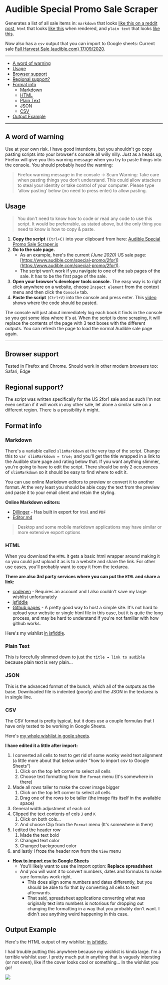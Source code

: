 
<!-- omit in toc -->
# Audible Special Promo Sale Scraper

Generates a list of all sale items in: `markdown` that looks [like this on a reddit post](https://github.com/joonaspaakko/audible-special-promo-sale-scraper/blob/master/phone-reddit-post-example.png), `html` that looks [like this](https://codepen.io/joonaspaakko/full/KKVdWwV) when rendered, and `plain text` that looks [like this](https://github.com/joonaspaakko/audible-special-promo-sale-scraper/blob/master/plaintext-output-example.md). 

Now also has a `csv` output that you can import to Google sheets: Current sale [Fall Harvest Sale (audible.com) 17/09/2020](https://docs.google.com/spreadsheets/d/1BQ52GkvjvJCcR53EGLtvdiaaLEd0ni-wgKHiKAnFqQE/edit?usp=sharing).

____

- [A word of warning](#a-word-of-warning)
- [Usage](#usage)
- [Browser support](#browser-support)
- [Regional support?](#regional-support)
- [Format info](#format-info)
  - [Markdown](#markdown)
  - [HTML](#html)
  - [Plain Text](#plain-text)
  - [JSON](#json)
  - [CSV](#csv)
- [Output Example](#output-example)

____


## A word of warning

Use at your own risk. I have good intentions, but you shouldn't go copy pasting scripts into your browser's console all willy nilly. Just as a heads up, Firefox will give you this warning message when you try to paste things into the console. You should probably heed the warning:

> Firefox warning message in the console → Scam Warning: Take care when pasting things you don’t understand. This could allow attackers to steal your identity or take control of your computer. Please type ‘allow pasting’ below (no need to press enter) to allow pasting.

## Usage

> You don't need to know how to code or read any code to use this script. It would be preferrable, as stated above, but the only thing you need to know is how to copy & paste.

1. **Copy the script** `(Ctrl+C)` into your clipboard from here: [Audible Special Promo Sale Scraper.js](https://raw.githubusercontent.com/joonaspaakko/audible-special-promo-sale-scraper/master/Audible%20Special%20Promo%20Sale%20Scraper.js)
2. **Go to the sale page.**
	- As an example, here's the current _(June 2020)_ US sale page: [https://www.audible.com/special-promo/2for1](https://www.audible.com/special-promo/2for1).
	- The script won't work if you navigate to one of the sub pages of the sale. It has to be the first page of the sale.
3. **Open your browser's developer tools console.** The easy way is to right click anywhere on a website, choose `Inspect element` from the context menu and then click the `Console` tab.
4. **Paste the script** `(Ctrl+V)` into the console and press enter. This [video](https://youtu.be/5ioVQhsMbNY) shows where the code should be pasted.

The console will just about immediately log each book it finds in the console so you got some idea where it's at. When the script is done scraping, it will replace the contents of the page with 3 text boxes with the different outputs. You can refresh the page to load the normal Audible sale page again.

___


## Browser support

Tested in Firefox and Chrome. Should work in other modern browsers too: Safari, Edge

## Regional support?

The script was written specifically for the US 2for1 sale and as such I'm not even certain if it will work in any other sale, let alone a similar sale on a different region. There is a possibility it might.


## Format info 

### Markdown
There's a variable called `slimMarkdown` at the very top of the script. Change this to  `var slimMarkdown = true;` and you'll get the title wrapped in a link to the Audible store page and rating below that. If you want anything slimmer, you're going to have to edit the script. There should be only 2 occurences of `slimMarkdown` so it should be easy to find where to edit it.

You can use online Markdown editors to preview or convert it to another format. At the very least you should be able copy the text from the preview and paste it to your email client and retain the styling.

**Online Markdown editors:**

- [Dillinger](https://dillinger.io/) - Has built in export for `html` and `PDF`
- [Editor.md](https://pandao.github.io/editor.md/en.html)

> Desktop and some mobile markdown applications may have similar or more extensive export options

### HTML
When you download the `HTML` it gets a basic html wrapper around making it so you could just upload it as is to a website and share the link. For other use cases, you'll probably want to copy it from the textarea. 

**There are also 3rd party services where you can put the `HTML` and share a link:**

- [codepen](http://codepen.io/) - Requires an account and I also couldn't save my large wishlist unfortunately
- [jsfiddle](http://jsfiddle.net) 
- [Github pages](https://pages.github.com/) - A pretty good way to host a simple site. It's not hard to upload your website or single html file in this case, but it is quite the long process, and may be hard to understand if you're not familiar with how github works.

Here's my wishlist [in jsfiddle](https://jsfiddle.net/m1nvxjpw/show/).

### Plain Text
This is forcefully slimmed down to just the `title → link to audible` because plain text is very plain...

### JSON
This is the advanced format of the bunch, which all of the outputs as the base. Downloaded file is indented (poorly) and the JSON in the textarea is in single line.

### CSV
The CSV format is pretty typical, but it does use a couple formulas that I have only tested to be working in Google Sheets. 

Here's [my whole wishlist in goole sheets](https://docs.google.com/spreadsheets/d/1ZyLL6ThekMHN7MMJ4uoMNgoM7VxmKolxP5ZvMvgBzVs/edit?usp=sharing). 

**I have edited it a little after import:**

1. I converted all cells to text to get rid of some wonky weird text alignment (a little more about that below under "how to import csv to Google Sheets")
    1. Click on the top left corner to select all cells
    2. Choose text formatting from the `Format` menu (It's somewhere in there)
2. Made all rows taller to make the cover image bigger
    1. Click on the top left corner to select all cells
    2. Drag one of the rows to be taller (the image fits itself in the available space)
3. General width adjustment of each col
4. Clipped the text contents of cols `J` and `K`
    1. Click on both cols...
    2. And choose Clip from the `Format` menu (It's somewhere in there) 
5. I edited the header row
    1. Made the text bold
    2. Changed text color
    3. Changed background color
6. and lastly I froze the header row from the `View` menu

- **[How to import csv to Google Sheets](https://support.google.com/docs/answer/40608?co=GENIE.Platform%3DDesktop&hl=en)**
    - You'll likely want to use the import option: **Replace spreadsheet**
    - And you will want it to convert numbers, dates and formulas to make sure formulas work right. 
      - This does align some numbers and dates differently, but you should be able to fix that by converting all cells to text afterwards.
      - That said, spreadsheet applications converting what was originally text into numbers is notorious for dropping out changing the formatting in a way that you probably don't want. I didn't see anything weird happening in this case.

## Output Example

Here's the HTML output of my wishlist: [in jsfiddle](https://jsfiddle.net/m1nvxjpw/show/).

I had trouble putting this anywhere because my wishlist is kinda large. I'm a terrible wishlist user. I pretty much put in anything that is vaguely intersting (or not even), like if the cover looks cool or something... In the wishlist you go!

![](preview-img.png)